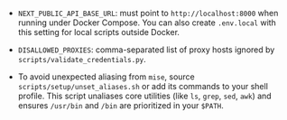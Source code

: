 - `NEXT_PUBLIC_API_BASE_URL`: must point to `http://localhost:8000` when running under Docker Compose.
  You can also create `.env.local` with this setting for local scripts outside Docker.
- `DISALLOWED_PROXIES`: comma-separated list of proxy hosts ignored by `scripts/validate_credentials.py`.

- To avoid unexpected aliasing from `mise`, source `scripts/setup/unset_aliases.sh` or add its commands to your shell profile. This script unaliases core utilities (like `ls`, `grep`, `sed`, `awk`) and ensures `/usr/bin` and `/bin` are prioritized in your `$PATH`.
